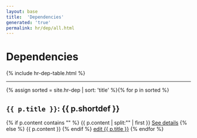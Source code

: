 ```yaml
---
layout: base
title:  'Dependencies'
generated: 'true'
permalink: hr/dep/all.html
---
```


# Dependencies

{% include hr-dep-table.html %}

----------

{% assign sorted = site.hr-dep | sort: 'title' %}{% for p in sorted %}
<a id="al-hr-dep/{{ p.title }}" class="al-dest"/>
<h2><code>{{ p.title }}</code>: {{ p.shortdef }}</h2>
{% if p.content contains "<!--details-->" %}    
{{ p.content | split:"<!--details-->" | first }}
<a href="{{ p.title }}" class="al-doc">See details</a>
{% else %}
{{ p.content }}
{% endif %}
<a href="{{ site.git_edit }}/{% if p.collection %}{{ p.relative_path }}{% else %}{{ p.path }}{% endif %}" target="#">edit {{ p.title }}</a>
{% endfor %}
